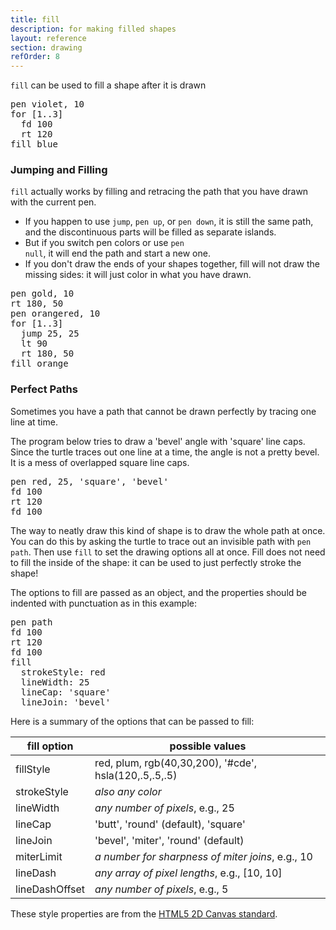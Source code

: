 ```yaml
---
title: fill
description: for making filled shapes
layout: reference
section: drawing
refOrder: 8
---
```


`fill` can be used to fill a shape after it is drawn

<pre class="jumbo">
pen violet, 10
for [1..3]
  fd 100
  rt 120
fill <span data-dfn="fill color">blue</span>
</pre>

<script type="demo" height=199 width=199>
setup ->
  jumpto -25, -50
demo ->
  pen violet, 10
  for [1..3]
    fd 100
    rt 120
  fill blue
</script>


### Jumping and Filling

<code class="jumbo-inline">fill</code> actually works by filling and retracing the path
that you have drawn with the current pen.

- If you happen to use <code class="jumbo-inline">jump</code>, <code class="jumbo-inline">pen up</code>,
  or <code class="jumbo-inline">pen down</code>, it is still the same path, and the
  discontinuous parts will be filled as separate islands.
- But if you switch pen colors or use <code class="jumbo-inline">pen null</code>, it
  will end the path and start a new one.
- If you don't draw the ends of your shapes together, fill will
  not draw the missing sides: it will just color in what you have drawn.

<pre class="examp">
pen gold, 10
rt 180, 50
pen orangered, 10
for [1..3]
  jump 25, 25
  lt 90
  rt 180, 50
fill orange
</pre>

<script type="demo" height=249 width=249>
setup ->
  moveto -25, 50
demo ->
  pen gold, 10
  rt 180, 50
  pen orangered, 10
  for [1..3]
    jump 25, 25
    lt 90
    rt 180, 50
  pause 1
  fill orange
</script>

### Perfect Paths

Sometimes you have a path that cannot be drawn perfectly by tracing
one line at time.

The program below tries to draw a 'bevel' angle with 'square'
line caps.  Since the turtle traces out one line at a time, the angle is not
a pretty bevel.  It is a mess of overlapped square line caps.

<pre class="examp">
pen red, 25, 'square', 'bevel'
fd 100
rt 120
fd 100
</pre>

<script type="demo" height=199>
setup ->
  moveto -50, -50
  turnto 30
demo ->
  pen red, 25, 'square', 'bevel'
  fd 100
  rt 120
  fd 100
</script>

The way to neatly draw this kind of shape is to draw the whole path
at once.  You can do this by asking the turtle to trace out
an invisible path with <code>pen path</code>.  Then use <code>fill</code>
to set the drawing options all at once.  Fill does not need to fill
the inside of the shape: it can be used to just perfectly stroke the
shape!

The options to fill are passed as an object, and the properties
should be indented with punctuation as in this example:

<pre class="examp">
pen path
fd 100
rt 120
fd 100
fill
  strokeStyle: red
  lineWidth: 25
  lineCap: 'square'
  lineJoin: 'bevel'
</pre>

<script type="demo" height=199>
setup ->
  moveto -50, -50
  turnto 30
demo ->
  pen path
  fd 100
  rt 120
  fd 100
  fill
    strokeStyle: red
    lineWidth: 25
    lineCap: 'square'
    lineJoin: 'bevel'
</script>

Here is a summary of the options that can be passed to fill:

| fill option         | possible values                                       |
|---------------------|-------------------------------------------------------|
| fillStyle           | red, plum, rgb(40,30,200), '#cde', hsla(120,.5,.5,.5) |
| strokeStyle         | *also any color*                                      |
| lineWidth           | *any number of pixels*, e.g., 25                      |
| lineCap             | 'butt', 'round' (default), 'square'                   |
| lineJoin            | 'bevel', 'miter', 'round' (default)                   |
| miterLimit          | *a number for sharpness of miter joins*, e.g., 10     |
| lineDash            | *any array of pixel lengths*, e.g., [10, 10]          |
| lineDashOffset      | *any number of pixels*, e.g., 5                       |

These style properties are from the [HTML5 2D Canvas standard](https://developer.mozilla.org/en-US/docs/Web/API/CanvasRenderingContext2D).

